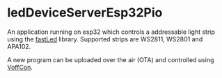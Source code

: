 # ledDeviceServerEsp32Pio
An application running on esp32 which controls a addressable light strip using
the [fastLed] library.  Supported strips are WS2811, WS2801 and  APA102.

A new program can be uploaded over the air (OTA) and controlled using [VoffCon].

[fastLed]: https://fastled.io/
[VoffCon]: http://voffcon.com/